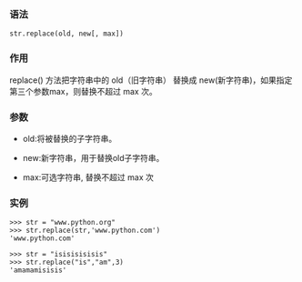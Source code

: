 ### 语法

```
str.replace(old, new[, max])
```

### 作用

replace\(\) 方法把字符串中的 old（旧字符串） 替换成 new\(新字符串\)，如果指定第三个参数max，则替换不超过 max 次。

### 参数

* old:将被替换的子字符串。

* new:新字符串，用于替换old子字符串。

* max:可选字符串, 替换不超过 max 次

### 实例

```
>>> str = "www.python.org"
>>> str.replace(str,'www.python.com')
'www.python.com'

>>> str = "isisisisisis"
>>> str.replace("is","am",3)
'amamamisisis'
```



